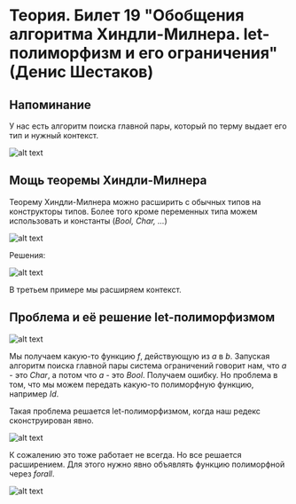 # Теория. Билет 19 "Обобщения алгоритма Хиндли-Милнера. let-полиморфизм и его ограничения" (Денис Шестаков)

## Напоминание

У нас есть алгоритм поиска главной пары, который по терму выдает его тип и нужный контекст.

![alt text](https://ie.wampi.ru/2021/12/24/17.5.png)

## Мощь теоремы Хиндли-Милнера

Теорему Хиндли-Милнера можно расширить с обычных типов на конструкторы типов.
Более того кроме переменных типа можем использовать и константы (*Bool, Char, ...*)

![alt text](https://ie.wampi.ru/2021/12/24/18.4.png)

Решения:

![alt text](https://ie.wampi.ru/2021/12/24/18.5.png)

В третьем примере мы расширяем контекст.

## Проблема и её решение let-полиморфизмом

![alt text](https://ie.wampi.ru/2021/12/24/18.6.png)

Мы получаем какую-то функцию *f*, действующую из *a* в *b*. Запуская алгоритм поиска главной пары
система ограничений говорит нам, что *a* - это *Char*, а потом что *a* - это *Bool*. Получаем ошибку.
Но проблема в том, что мы можем передать какую-то полиморфную функцию, например *Id*.

Такая проблема решается let-полиморфизмом, когда наш редекс сконструирован явно. 

![alt text](https://ie.wampi.ru/2021/12/24/18.7.png)

К сожалению это тоже работает не всегда. Но все решается расширением.
Для этого нужно явно объявлять функцию полиморфной через *forall*.

![alt text](https://ie.wampi.ru/2021/12/24/18.8.png)